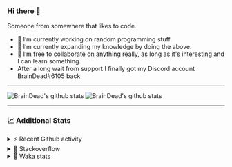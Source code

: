 ### Hi there 👋

Someone from somewhere that likes to code.

- 🔭 I’m currently working on random programming stuff.
- 🌱 I’m currently expanding my knowledge by doing the above.
- 👯 I’m free to collaborate on anything really, as long as it's interesting and I can learn something.
- After a long wait from support I finally got my Discord account BrainDead#6105 back
<hr>


<img alt="BrainDead's github stats" align="left" src="https://github-readme-stats.vercel.app/api?username=albertopoljak&count_private=true&show_icons=true&theme=radical&hide_border=true"/>
<img alt="BrainDead's github stats" align="left" src="https://github-readme-stats.vercel.app/api/top-langs/?username=albertopoljak&layout=compact&theme=radical&hide_border=true&card_width=250"/>
<br clear="left"/>

<hr>

### 📈 Additional Stats

<details>
  <summary>⚡ Recent Github activity</summary>
  <br/>

  <!--START_SECTION:activity-->
1. ❗️ Opened issue [#81889](https://github.com/odoo/odoo/issues/81889) in [odoo/odoo](https://github.com/odoo/odoo)
2. 🗣 Commented on [#64](https://github.com/HuyaneMatsu/hata/issues/64) in [HuyaneMatsu/hata](https://github.com/HuyaneMatsu/hata)
3. 💪 Opened PR [#64](https://github.com/HuyaneMatsu/hata/pull/64) in [HuyaneMatsu/hata](https://github.com/HuyaneMatsu/hata)
4. 🗣 Commented on [#158](https://github.com/Tortoise-Community/Tortoise-BOT/issues/158) in [Tortoise-Community/Tortoise-BOT](https://github.com/Tortoise-Community/Tortoise-BOT)
5. 🗣 Commented on [#32](https://github.com/albertopoljak/Licensy/issues/32) in [albertopoljak/Licensy](https://github.com/albertopoljak/Licensy)
  <!--END_SECTION:activity-->
</details>

<details>
  <summary>👀 Stackoverflow</summary>

  [![Omid Nikrah StackOverflow](https://github-readme-stackoverflow.vercel.app/?userID=11311072&theme=dark)](https://stackoverflow.com/users/11311072/braindead)

</details>

<details>
  <summary>🤖 Waka stats</summary>
  <br/>

  <!--START_SECTION:waka-->
![Profile Views](http://img.shields.io/badge/Profile%20Views-0-blue)

![Lines of code](https://img.shields.io/badge/From%20Hello%20World%20I%27ve%20Written-275395%20lines%20of%20code-blue)

**🐱 My Github Data** 

> 🏆 72 Contributions in the Year 2022
 > 
> 📦 148.9 kB Used in Github's Storage 
 > 
> 💼 Opted to Hire
 > 
> 📜 33 Public Repositories 
 > 
> 🔑 9 Private Repositories  
 > 
**I'm an Early 🐤** 

```text
🌞 Morning    203 commits    ██████░░░░░░░░░░░░░░░░░░░   24.97% 
🌆 Daytime    313 commits    █████████░░░░░░░░░░░░░░░░   38.5% 
🌃 Evening    205 commits    ██████░░░░░░░░░░░░░░░░░░░   25.22% 
🌙 Night      92 commits     ██░░░░░░░░░░░░░░░░░░░░░░░   11.32%

```
📅 **I'm Most Productive on Wednesday** 

```text
Monday       135 commits    ████░░░░░░░░░░░░░░░░░░░░░   16.61% 
Tuesday      155 commits    ████░░░░░░░░░░░░░░░░░░░░░   19.07% 
Wednesday    158 commits    ████░░░░░░░░░░░░░░░░░░░░░   19.43% 
Thursday     129 commits    ████░░░░░░░░░░░░░░░░░░░░░   15.87% 
Friday       98 commits     ███░░░░░░░░░░░░░░░░░░░░░░   12.05% 
Saturday     61 commits     ██░░░░░░░░░░░░░░░░░░░░░░░   7.5% 
Sunday       77 commits     ██░░░░░░░░░░░░░░░░░░░░░░░   9.47%

```


📊 **This Week I Spent My Time On** 

```text
💬 Programming Languages: 
Python                   15 hrs 59 mins      ████████████████░░░░░░░░░   66.26% 
XML                      6 hrs 10 mins       ██████░░░░░░░░░░░░░░░░░░░   25.58% 
textmate                 1 hr 25 mins        █░░░░░░░░░░░░░░░░░░░░░░░░   5.88% 
CSV file                 12 mins             ░░░░░░░░░░░░░░░░░░░░░░░░░   0.84% 
SCSS                     11 mins             ░░░░░░░░░░░░░░░░░░░░░░░░░   0.81%

🐱‍💻 Projects: 
odoo_14                  24 hrs 7 mins       █████████████████████████   99.99% 
culjak                   0 secs              ░░░░░░░░░░░░░░░░░░░░░░░░░   0.01% 
glovia_custom_addons     0 secs              ░░░░░░░░░░░░░░░░░░░░░░░░░   0.01%

💻 Operating System: 
Linux                    24 hrs 7 mins       █████████████████████████   100.0%

```

**I Mostly Code in Python** 

```text
Python                   30 repos            ███████████████████░░░░░░   76.92% 
Java                     4 repos             ██░░░░░░░░░░░░░░░░░░░░░░░   10.26% 
HTML                     2 repos             █░░░░░░░░░░░░░░░░░░░░░░░░   5.13% 
TypeScript               1 repo              ░░░░░░░░░░░░░░░░░░░░░░░░░   2.56% 
JavaScript               1 repo              ░░░░░░░░░░░░░░░░░░░░░░░░░   2.56%

```



 Last Updated on 17/01/2022
<!--END_SECTION:waka-->
</details>
